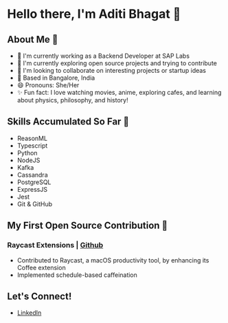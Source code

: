 # Hello there, I'm Aditi Bhagat 👋

## About Me 🌸
- 🔭 I'm currently working as a Backend Developer at SAP Labs
- 🌱 I'm currently exploring open source projects and trying to contribute
- 👯 I'm looking to collaborate on interesting projects or startup ideas
- 🌇 Based in Bangalore, India
- 😄 Pronouns: She/Her
- ✨ Fun fact: I love watching movies, anime, exploring cafes, and learning about physics, philosophy, and history!

## Skills Accumulated So Far 🧰
- ReasonML
- Typescript
- Python
- NodeJS
- Kafka
- Cassandra
- PostgreSQL
- ExpressJS
- Jest
- Git & GitHub

## My First Open Source Contribution 🥇

### Raycast Extensions | [Github](https://github.com/your-repo-link)

- Contributed to Raycast, a macOS productivity tool, by enhancing its Coffee extension
- Implemented schedule-based caffeination


## Let's Connect! 
- [LinkedIn](www.linkedin.com/in/aditi-bhagat-052a62195)
